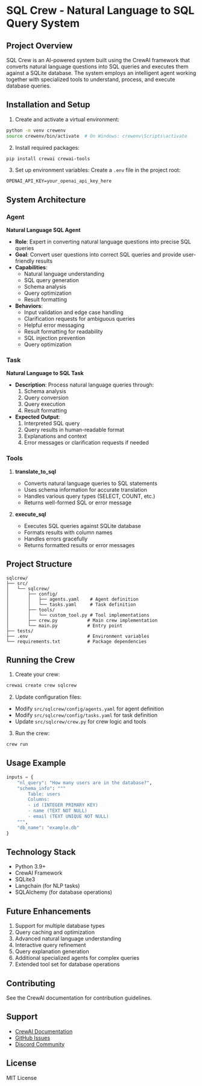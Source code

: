 # SQL Crew - Natural Language to SQL Query System

## Project Overview
SQL Crew is an AI-powered system built using the CrewAI framework that converts natural language questions into SQL queries and executes them against a SQLite database. The system employs an intelligent agent working together with specialized tools to understand, process, and execute database queries.

## Installation and Setup

1. Create and activate a virtual environment:
```bash
python -m venv crewenv
source crewenv/bin/activate  # On Windows: crewenv\Scripts\activate
```

2. Install required packages:
```bash
pip install crewai crewai-tools
```

3. Set up environment variables:
Create a `.env` file in the project root:
```env
OPENAI_API_KEY=your_openai_api_key_here
```

## System Architecture

### Agent
**Natural Language SQL Agent**
- **Role**: Expert in converting natural language questions into precise SQL queries
- **Goal**: Convert user questions into correct SQL queries and provide user-friendly results
- **Capabilities**:
  - Natural language understanding
  - SQL query generation
  - Schema analysis
  - Query optimization
  - Result formatting
- **Behaviors**:
  - Input validation and edge case handling
  - Clarification requests for ambiguous queries
  - Helpful error messaging
  - Result formatting for readability
  - SQL injection prevention
  - Query optimization

### Task
**Natural Language to SQL Task**
- **Description**: Process natural language queries through:
  1. Schema analysis
  2. Query conversion
  3. Query execution
  4. Result formatting
- **Expected Output**:
  1. Interpreted SQL query
  2. Query results in human-readable format
  3. Explanations and context
  4. Error messages or clarification requests if needed

### Tools
1. **translate_to_sql**
   - Converts natural language queries to SQL statements
   - Uses schema information for accurate translation
   - Handles various query types (SELECT, COUNT, etc.)
   - Returns well-formed SQL or error message

2. **execute_sql**
   - Executes SQL queries against SQLite database
   - Formats results with column names
   - Handles errors gracefully
   - Returns formatted results or error messages

## Project Structure
```
sqlcrew/
├── src/
│   └── sqlcrew/
│       ├── config/
│       │   ├── agents.yaml    # Agent definition
│       │   └── tasks.yaml     # Task definition
│       ├── tools/
│       │   └── custom_tool.py # Tool implementations
│       ├── crew.py           # Main crew implementation
│       └── main.py           # Entry point
├── tests/
├── .env                      # Environment variables
└── requirements.txt          # Package dependencies
```

## Running the Crew

1. Create your crew:
```bash
crewai create crew sqlcrew
```

2. Update configuration files:
- Modify `src/sqlcrew/config/agents.yaml` for agent definition
- Modify `src/sqlcrew/config/tasks.yaml` for task definition
- Update `src/sqlcrew/crew.py` for crew logic and tools

3. Run the crew:
```bash
crew run
```

## Usage Example
```python
inputs = {
    "nl_query": "How many users are in the database?",
    "schema_info": """
        Table: users
        Columns:
        - id (INTEGER PRIMARY KEY)
        - name (TEXT NOT NULL)
        - email (TEXT UNIQUE NOT NULL)
    """,
    "db_name": "example.db"
}
```

## Technology Stack
- Python 3.9+
- CrewAI Framework
- SQLite3
- Langchain (for NLP tasks)
- SQLAlchemy (for database operations)

## Future Enhancements
1. Support for multiple database types
2. Query caching and optimization
3. Advanced natural language understanding
4. Interactive query refinement
5. Query explanation generation
6. Additional specialized agents for complex queries
7. Extended tool set for database operations

## Contributing
See the CrewAI documentation for contribution guidelines.

## Support
- [CrewAI Documentation](https://docs.crewai.com/)
- [GitHub Issues](https://github.com/joaomdmoura/crewai)
- [Discord Community](https://discord.com/invite/X4JWnZnxPb)

## License
MIT License
